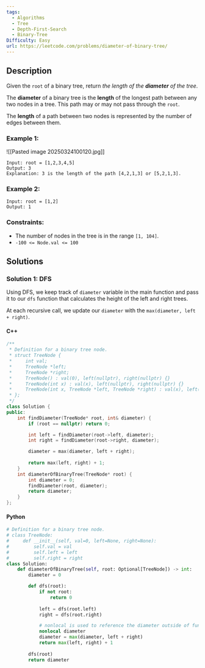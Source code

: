 ```yaml
---
tags:
  - Algorithms
  - Tree
  - Depth-First-Search
  - Binary-Tree
Difficulty: Easy
url: https://leetcode.com/problems/diameter-of-binary-tree/
---
```

## Description
Given the `root` of a binary tree, return _the length of the **diameter** of the tree_.

The **diameter** of a binary tree is the **length** of the longest path between any two nodes in a tree. This path may or may not pass through the `root`.

The **length** of a path between two nodes is represented by the number of edges between them.

### Example 1:
![[Pasted image 20250324100120.jpg]]
```
Input: root = [1,2,3,4,5]
Output: 3
Explanation: 3 is the length of the path [4,2,1,3] or [5,2,1,3].
```

### Example 2:
```
Input: root = [1,2]
Output: 1
```

### Constraints:
- The number of nodes in the tree is in the range `[1, 104]`.
- `-100 <= Node.val <= 100`

## Solutions

### Solution 1: DFS
Using DFS, we keep track of `diameter` variable in the main function and pass it to our `dfs` function that calculates the height of the left and right trees. 

At each recursive call, we update our `diameter` with the `max(diameter, left + right)`. 

#### C++
```cpp
/**
 * Definition for a binary tree node.
 * struct TreeNode {
 *     int val;
 *     TreeNode *left;
 *     TreeNode *right;
 *     TreeNode() : val(0), left(nullptr), right(nullptr) {}
 *     TreeNode(int x) : val(x), left(nullptr), right(nullptr) {}
 *     TreeNode(int x, TreeNode *left, TreeNode *right) : val(x), left(left), right(right) {}
 * };
 */
class Solution {
public:
    int findDiameter(TreeNode* root, int& diameter) {
        if (root == nullptr) return 0; 

        int left = findDiameter(root->left, diameter); 
        int right = findDiameter(root->right, diameter); 

        diameter = max(diameter, left + right); 
        
        return max(left, right) + 1; 
    }
    int diameterOfBinaryTree(TreeNode* root) {
        int diameter = 0;  
        findDiameter(root, diameter); 
        return diameter; 
    }
};
```

#### Python
```python
# Definition for a binary tree node.
# class TreeNode:
#     def __init__(self, val=0, left=None, right=None):
#         self.val = val
#         self.left = left
#         self.right = right
class Solution:
    def diameterOfBinaryTree(self, root: Optional[TreeNode]) -> int:
        diameter = 0

        def dfs(root):
            if not root:
                return 0
            
            left = dfs(root.left)
            right = dfs(root.right)

			# nonlocal is used to reference the diameter outside of function
            nonlocal diameter
            diameter = max(diameter, left + right)
            return max(left, right) + 1
        
        dfs(root)
        return diameter
```